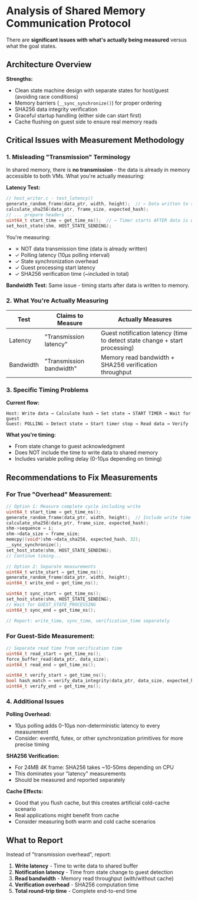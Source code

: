 # Analysis of Shared Memory Communication Protocol

There are **significant issues with what's actually being measured** versus what the goal states.

## Architecture Overview

**Strengths:**
- Clean state machine design with separate states for host/guest (avoiding race conditions)
- Memory barriers (`__sync_synchronize()`) for proper ordering
- SHA256 data integrity verification
- Graceful startup handling (either side can start first)
- Cache flushing on guest side to ensure real memory reads

## Critical Issues with Measurement Methodology

### 1. **Misleading "Transmission" Terminology**

In shared memory, there is **no transmission** - the data is already in memory accessible to both VMs. What you're actually measuring:

**Latency Test:**
```c
// host_writer.c - test_latency()
generate_random_frame(data_ptr, width, height);  // ← Data written to shared memory
calculate_sha256(data_ptr, frame_size, expected_hash);
// ... prepare headers ...
uint64_t start_time = get_time_ns();  // ← Timer starts AFTER data is written
set_host_state(shm, HOST_STATE_SENDING);
```

You're measuring:
- ✗ NOT data transmission time (data is already written)
- ✓ Polling latency (10μs polling interval)
- ✓ State synchronization overhead
- ✓ Guest processing start latency
- ✓ SHA256 verification time (~included in total)

**Bandwidth Test:** Same issue - timing starts after data is written to memory.

### 2. **What You're Actually Measuring**

| Test | Claims to Measure | Actually Measures |
|------|------------------|-------------------|
| Latency | "Transmission latency" | Guest notification latency (time to detect state change + start processing) |
| Bandwidth | "Transmission bandwidth" | Memory read bandwidth + SHA256 verification throughput |

### 3. **Specific Timing Problems**

**Current flow:**
```
Host: Write data → Calculate hash → Set state → START TIMER → Wait for guest
Guest: POLLING → Detect state → Start timer stop → Read data → Verify
```

**What you're timing:**
- From state change to guest acknowledgment
- Does NOT include the time to write data to shared memory
- Includes variable polling delay (0-10μs depending on timing)

## Recommendations to Fix Measurements

### For True "Overhead" Measurement:

```c
// Option 1: Measure complete cycle including write
uint64_t start_time = get_time_ns();
generate_random_frame(data_ptr, width, height);  // Include write time
calculate_sha256(data_ptr, frame_size, expected_hash);
shm->sequence = i;
shm->data_size = frame_size;
memcpy((void*)shm->data_sha256, expected_hash, 32);
__sync_synchronize();
set_host_state(shm, HOST_STATE_SENDING);
// Continue timing...

// Option 2: Separate measurements
uint64_t write_start = get_time_ns();
generate_random_frame(data_ptr, width, height);
uint64_t write_end = get_time_ns();

uint64_t sync_start = get_time_ns();
set_host_state(shm, HOST_STATE_SENDING);
// Wait for GUEST_STATE_PROCESSING
uint64_t sync_end = get_time_ns();

// Report: write_time, sync_time, verification_time separately
```

### For Guest-Side Measurement:

```c
// Separate read time from verification time
uint64_t read_start = get_time_ns();
force_buffer_read(data_ptr, data_size);
uint64_t read_end = get_time_ns();

uint64_t verify_start = get_time_ns();
bool hash_match = verify_data_integrity(data_ptr, data_size, expected_hash);
uint64_t verify_end = get_time_ns();
```

### 4. **Additional Issues**

**Polling Overhead:**
- 10μs polling adds 0-10μs non-deterministic latency to every measurement
- Consider: eventfd, futex, or other synchronization primitives for more precise timing

**SHA256 Verification:**
- For 24MB 4K frame: SHA256 takes ~10-50ms depending on CPU
- This dominates your "latency" measurements
- Should be measured and reported separately

**Cache Effects:**
- Good that you flush cache, but this creates artificial cold-cache scenario
- Real applications might benefit from cache
- Consider measuring both warm and cold cache scenarios

## What to Report

Instead of "transmission overhead", report:

1. **Write latency** - Time to write data to shared buffer
2. **Notification latency** - Time from state change to guest detection
3. **Read bandwidth** - Memory read throughput (with/without cache)
4. **Verification overhead** - SHA256 computation time
5. **Total round-trip time** - Complete end-to-end time